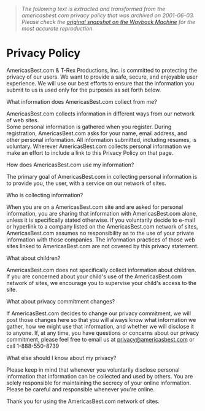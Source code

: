 > *The following text is extracted and transformed from the americasbest.com privacy policy that was archived on 2001-06-03. Please check the [original snapshot on the Wayback Machine](https://web.archive.org/web/20010603151717id_/http%3A//americasbest.com/privacy_policy.htm) for the most accurate reproduction.*

# Privacy Policy

AmericasBest.com & T-Rex Productions, Inc. is committed to protecting the privacy of our users. We want to provide a safe, secure, and enjoyable user experience. We will use our best efforts to ensure that the information you submit to us is used only for the purposes as set forth below.

What information does AmericasBest.com collect from me?

AmericasBest.com collects information in different ways from our network of web sites.   
Some personal information is gathered when you register. During registration, AmericasBest.com asks for your name, email address, and other personal information. All information submitted, including resumes, is voluntary. Wherever AmericasBest.com collects personal information we make an effort to include a link to this Privacy Policy on that page. 

How does AmericasBest.com use my information? 

The primary goal of AmericasBest.com in collecting personal information is to provide you, the user, with a service on our network of sites. 

Who is collecting information? 

When you are on a AmericasBest.com site and are asked for personal information, you are sharing that information with AmericasBest.com alone, unless it is specifically stated otherwise. If you voluntarily decide to e-mail or hyperlink to a company listed on the AmericasBest.com network of sites, AmericasBest.com assumes no responsibility as to the use of your private information with those companies. The information practices of those web sites linked to AmericasBest.com are not covered by this privacy statement. 

What about children?

AmericasBest.com does not specifically collect information about children. If you are concerned about your child's use of the AmericasBest.com network of sites, we encourage you to supervise your child's access to the site. 

What about privacy commitment changes?

If AmericasBest.com decides to change our privacy commitment, we will post those changes here so that you will always know what information we gather, how we might use that information, and whether we will disclose it to anyone. If, at any time, you have questions or concerns about our privacy commitment, please feel free to email us at privacy@americasbest.com or call 1-888-550-8739

What else should I know about my privacy? 

Please keep in mind that whenever you voluntarily disclose personal information that information can be collected and used by others. You are solely responsible for maintaining the secrecy of your online information. Please be careful and responsible whenever you're online. 

Thank you for using the AmericasBest.com network of sites.
